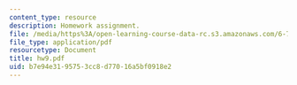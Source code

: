 ```yaml
---
content_type: resource
description: Homework assignment.
file: /media/https%3A/open-learning-course-data-rc.s3.amazonaws.com/6-720j-integrated-microelectronic-devices-spring-2007/b7e94e3195753cc8d77016a5bf0918e2_hw9.pdf
file_type: application/pdf
resourcetype: Document
title: hw9.pdf
uid: b7e94e31-9575-3cc8-d770-16a5bf0918e2
---
```

